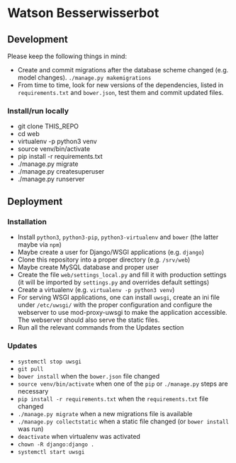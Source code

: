 # Watson Besserwisserbot

## Development

Please keep the following things in mind:

* Create and commit migrations after the database scheme changed (e.g. model changes). `./manage.py makemigrations`
* From time to time, look for new versions of the dependencies, listed in `requirements.txt` and `bower.json`, test them and commit updated files.

### Install/run locally

* git clone THIS_REPO
* cd web
* virtualenv -p python3 venv
* source venv/bin/activate
* pip install -r requirements.txt
* ./manage.py migrate
* ./manage.py createsuperuser
* ./manage.py runserver


## Deployment

### Installation
* Install `python3`, `python3-pip`, `python3-virtualenv` and `bower` (the latter maybe via `npm`)
* Maybe create a user for Django/WSGI applications (e.g. `django`)
* Clone this repository into a proper directory (e.g. `/srv/web`)
* Maybe create MySQL database and proper user
* Create the file `web/settings_local.py` and fill it with production settings (it will be imported by `settings.py` and overrides default settings)
* Create a virtualenv (e.g. `virtualenv -p python3 venv`)
* For serving WSGI applications, one can install `uwsgi`, create an ini file under `/etc/uwsgi/` with the proper configuration and configure the webserver to use mod-proxy-uwsgi to make the application accessible. The webserver should also serve the static files.
* Run all the relevant commands from the Updates section

### Updates

* `systemctl stop uwsgi`
* `git pull`
* `bower install` when the `bower.json` file changed
* `source venv/bin/activate` when one of the `pip` or `./manage.py` steps are necessary
* `pip install -r requirements.txt` when the `requirements.txt` file changed
* `./manage.py migrate` when a new migrations file is available
* `./manage.py collectstatic` when a static file changed (or `bower install` was run)
* `deactivate` when virtualenv was activated
* `chown -R django:django .`
* `systemctl start uwsgi`
